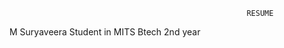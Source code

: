                                                          RESUME
M Suryaveera
Student in MITS
Btech 2nd year
